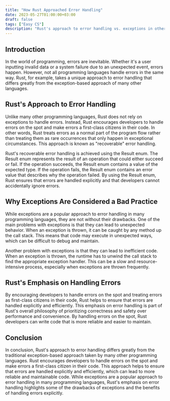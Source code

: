 ```yaml
---
title: "How Rust Approached Error Handling"
date: 2023-05-27T01:00:00+03:00
draft: false
tags: ["Easy CS"]
description: "Rust's approach to error handling vs. exceptions in other languages"
---
```


## Introduction

In the world of programming, errors are inevitable. Whether it's a user inputting invalid data or a system failure due to an unexpected event, errors happen. However, not all programming languages handle errors in the same way. Rust, for example, takes a unique approach to error handling that differs greatly from the exception-based approach of many other languages.

## Rust's Approach to Error Handling

Unlike many other programming languages, Rust does not rely on exceptions to handle errors. Instead, Rust encourages developers to handle errors on the spot and make errors a first-class citizens in their code. In other words, Rust treats errors as a normal part of the program flow rather than treating them as rare occurrences that only happen in exceptional circumstances. This approach is known as "recoverable" error handling.

Rust's recoverable error handling is achieved using the Result enum. The Result enum represents the result of an operation that could either succeed or fail. If the operation succeeds, the Result enum contains a value of the expected type. If the operation fails, the Result enum contains an error value that describes why the operation failed. By using the Result enum, Rust ensures that errors are handled explicitly and that developers cannot accidentally ignore errors.

## Why Exceptions Are Considered a Bad Practice

While exceptions are a popular approach to error handling in many programming languages, they are not without their drawbacks. One of the main problems with exceptions is that they can lead to unexpected behavior. When an exception is thrown, it can be caught by any method up the call stack. This means that code may execute in unexpected ways, which can be difficult to debug and maintain.

Another problem with exceptions is that they can lead to inefficient code. When an exception is thrown, the runtime has to unwind the call stack to find the appropriate exception handler. This can be a slow and resource-intensive process, especially when exceptions are thrown frequently.

## Rust's Emphasis on Handling Errors

By encouraging developers to handle errors on the spot and treating errors as first-class citizens in their code, Rust helps to ensure that errors are handled explicitly and efficiently. This emphasis on error handling is part of Rust's overall philosophy of prioritizing correctness and safety over performance and convenience. By handling errors on the spot, Rust developers can write code that is more reliable and easier to maintain.

## Conclusion

In conclusion, Rust's approach to error handling differs greatly from the traditional exception-based approach taken by many other programming languages. Rust encourages developers to handle errors on the spot and make errors a first-class citizen in their code. This approach helps to ensure that errors are handled explicitly and efficiently, which can lead to more reliable and maintainable code. While exceptions are a popular approach to error handling in many programming languages, Rust's emphasis on error handling highlights some of the drawbacks of exceptions and the benefits of handling errors explicitly.
